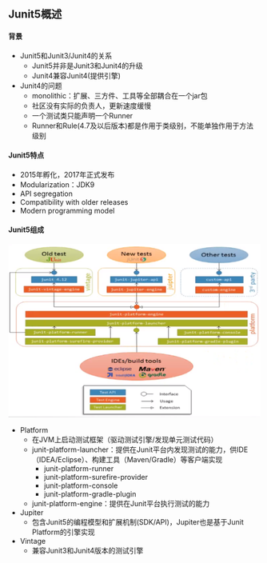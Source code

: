 ## Junit5概述

#### 背景
   - Junit5和Junit3/Junit4的关系
        - Junit5并非是Junit3和Junit4的升级
        - Junit4兼容Junit4(提供引擎)
   - Junit4的问题
        - monolithic：扩展、三方件、工具等全部耦合在一个jar包
        - 社区没有实际的负责人，更新速度缓慢
        - 一个测试类只能声明一个Runner
        - Runner和Rule(4.7及以后版本)都是作用于类级别，不能单独作用于方法级别
        
#### Junit5特点
   - 2015年孵化，2017年正式发布
   - Modularization：JDK9
   - API segregation
   - Compatibility with older releases
   - Modern programming model  
   
#### Junit5组成
   ![junit5框架](src/main/resources/junit5-framework-architecture.png)
   - Platform
     - 在JVM上启动测试框架（驱动测试引擎/发现单元测试代码）
     - junit-platform-launcher：提供在Junit平台内发现测试的能力，供IDE（IDEA/Eclipse）、构建工具（Maven/Gradle）等客户端实现
        - junit-platform-runner
        - junit-platform-surefire-provider
        - junit-platform-console
        - junit-platform-gradle-plugin
     - junit-platform-engine：提供在Junit平台执行测试的能力
   - Jupiter
     - 包含Junit5的编程模型和扩展机制(SDK/API)，Jupiter也是基于Junit Platform的引擎实现
   - Vintage
     - 兼容Junit3和Junit4版本的测试引擎    
  